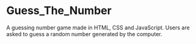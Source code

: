 # Guess_The_Number
A guessing number game made in HTML, CSS and JavaScript. Users are asked to guess a random number generated by the computer.
